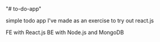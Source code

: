 "# to-do-app" 

simple todo app I've made as an exercise to try out react.js

FE with React.js
BE with Node.js and MongoDB


